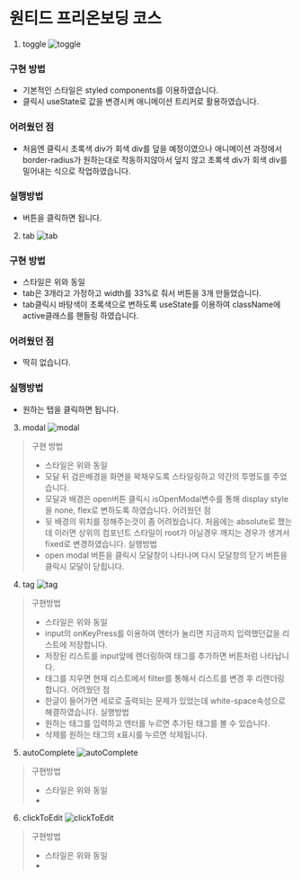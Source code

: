# 원티드 프리온보딩 코스

1. toggle
![toggle](https://user-images.githubusercontent.com/22316798/152628094-92946e3c-13dd-49e1-99aa-9a93ee2edab3.gif)
 ### 구현 방법
  - 기본적인 스타일은 styled components를 이용하였습니다.
  - 클릭시 useState로 값을 변경시켜 애니메이션 트리커로 활용하였습니다.
 
 ### 어려웠던 점
  - 처음엔 클릭시 초록색 div가 회색 div를 덮을 예정이였으나 애니메이션 과정에서 border-radius가 원하는대로 작동하지않아서 덮지 않고 초록색 div가 회색 div를 밀어내는 식으로 작업하였습니다.
 
 ### 실행방법
  - 버튼을 클릭하면 됩니다.


2. tab
![tab](https://user-images.githubusercontent.com/22316798/152628801-9de8d69c-375e-4ff6-8aaf-6ca120a9aa9e.gif)
 ### 구현 방법
  - 스타일은 위와 동일
  - tab은 3개라고 가정하고 width를 33%로 줘서 버튼을 3개 만들었습니다.
  - tab클릭시 바탕색이 초록색으로 변하도록 useState를 이용하여 className에 active클래스를 핸들링 하였습니다.
 ### 어려웠던 점
  - 딱히 없습니다.
 ### 실행방법
  - 원하는 탭을 클릭하면 됩니다.

3. modal
![modal](https://user-images.githubusercontent.com/22316798/152628300-ad8a5595-d11f-4af0-94c2-2d27e1580232.gif)
 > 구현 방법
 >  - 스타일은 위와 동일
 >  - 모달 뒤 검은배경을 화면을 꽉채우도록 스타일링하고 약간의 투명도를 주었습니다.
 >  - 모달과 배경은 open버튼 클릭시 isOpenModal변수를 통해 display style을 none, flex로 변하도록 하였습니다.
 > 어려웠던 점
 >  - 뒷 배경의 위치를 정해주는것이 좀 어려웠습니다. 처음에는 absolute로 했는데 이러면 상위의 컴포넌트 스타일이 root가 아닐경우 깨지는 경우가 생겨서 fixed로 변경하였습니다.
 > 실행방법
 >  - open modal 버튼을 클릭시 모달창이 나타나며 다시 모달창의 닫기 버튼을 클릭시 모달이 닫힙니다.

4. tag
![tag](https://user-images.githubusercontent.com/22316798/152628302-61874be9-e48b-49cb-a47f-306df2682987.gif)
> 구현방법
>  - 스타일은 위와 동일
>  - input의 onKeyPress를 이용하여 엔터가 눌리면 지금까지 입력했던값을 리스트에 저장합니다.
>  - 저장된 리스트를 input앞에 렌더링하여 태그를 추가하면 버튼처럼 나타납니다.
>  - 태그를 지우면 현재 리스트에서 filter를 통해서 리스트를 변경 후 리렌더링 합니다.
> 어려웠던 점
>  - 한글이 들어가면 세로로 출력되는 문제가 있었는데 white-space속성으로 해결하였습니다.
> 실행방법
>  - 원하는 태그를 입력하고 엔터를 누르면 추가된 태그를 볼 수 있습니다.
>  - 삭제를 원하는 태그의 x표시를 누르면 삭제됩니다.

5. autoComplete
![autoComplete](https://user-images.githubusercontent.com/22316798/152628297-1645fdce-8f37-4a04-a1c3-b2ae98bb31d2.gif)
> 구현방법
>  - 스타일은 위와 동일
>  - 

6. clickToEdit
![clickToEdit](https://user-images.githubusercontent.com/22316798/152628299-e67c9f2b-dc0d-4c24-b312-b4f6c7be08a8.gif)
> 구현방법
>  - 스타일은 위와 동일
>  - 
